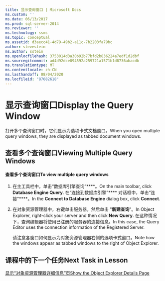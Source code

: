 ```yaml
---
title: 显示查询窗口 | Microsoft Docs
ms.custom: ''
ms.date: 06/13/2017
ms.prod: sql-server-2014
ms.reviewer: ''
ms.technology: ssms
ms.topic: conceptual
ms.assetid: d3aecc41-4d79-49b2-a11c-7b2203fa79bc
author: stevestein
ms.author: sstein
ms.openlocfilehash: 3753014d3a30b92b77bfd2b836224a7edf1d2dbf
ms.sourcegitcommit: ad4d92dce894592a259721a1571b1d8736abacdb
ms.translationtype: MT
ms.contentlocale: zh-CN
ms.lasthandoff: 08/04/2020
ms.locfileid: "87682618"
---
```

# <a name="display-the-query-window"></a><span data-ttu-id="5ed66-102">显示查询窗口</span><span class="sxs-lookup"><span data-stu-id="5ed66-102">Display the Query Window</span></span>
  <span data-ttu-id="5ed66-103">打开多个查询窗口时，它们显示为选项卡式文档窗口。</span><span class="sxs-lookup"><span data-stu-id="5ed66-103">When you open multiple query windows, they are displayed as tabbed document windows.</span></span>  
  
## <a name="viewing-multiple-query-windows"></a><span data-ttu-id="5ed66-104">查看多个查询窗口</span><span class="sxs-lookup"><span data-stu-id="5ed66-104">Viewing Multiple Query Windows</span></span>  
  
#### <a name="to-view-multiple-query-windows"></a><span data-ttu-id="5ed66-105">查看多个查询窗口</span><span class="sxs-lookup"><span data-stu-id="5ed66-105">To view multiple query windows</span></span>  
  
1.  <span data-ttu-id="5ed66-106">在主工具栏中，单击“数据库引擎查询”\*\*\*\*。</span><span class="sxs-lookup"><span data-stu-id="5ed66-106">On the main toolbar, click **Database Engine Query**.</span></span> <span data-ttu-id="5ed66-107">在“连接到数据库引擎”\*\*\*\* 对话框中，单击“连接”\*\*\*\*。</span><span class="sxs-lookup"><span data-stu-id="5ed66-107">In the **Connect to Database Engine** dialog box, click **Connect**.</span></span>  
  
2.  <span data-ttu-id="5ed66-108">在对象资源管理器中，右键单击服务器，然后单击 "**新建查询**"。</span><span class="sxs-lookup"><span data-stu-id="5ed66-108">In Object Explorer, right-click your server and then click **New Query**.</span></span> <span data-ttu-id="5ed66-109">在这种情况下，查询编辑器将使用已注册的服务器的连接信息。</span><span class="sxs-lookup"><span data-stu-id="5ed66-109">In this case, the Query Editor uses the connection information of the Registered Server.</span></span>  
  
     <span data-ttu-id="5ed66-110">请注意各窗口如何显示为对象资源管理器右侧的选项卡式窗口。</span><span class="sxs-lookup"><span data-stu-id="5ed66-110">Note how the windows appear as tabbed windows to the right of Object Explorer.</span></span>  
  
## <a name="next-task-in-lesson"></a><span data-ttu-id="5ed66-111">课程中的下一个任务</span><span class="sxs-lookup"><span data-stu-id="5ed66-111">Next Task in Lesson</span></span>  
 [<span data-ttu-id="5ed66-112">显示“对象资源管理器详细信息”页</span><span class="sxs-lookup"><span data-stu-id="5ed66-112">Show the Object Explorer Details Page</span></span>](lesson-1-5-show-the-object-explorer-details-page.md)  
  
  
